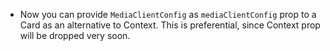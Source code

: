 - Now you can provide `MediaClientConfig` as `mediaClientConfig` prop to a Card as an alternative to Context. This is preferential, since Context prop will be dropped very soon.
